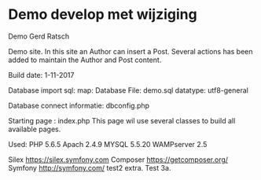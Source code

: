 # Demo develop met wijziging
Demo Gerd Ratsch

Demo site.
	In this site an Author can insert a Post. 
	Several actions has been added to maintain the Author and Post content.

Build date: 1-11-2017

Database import sql:
	map: Database
	File: demo.sql
	datatype: utf8-general

Database connect informatie:
	dbconfig.php

Starting page : index.php
	This page wil use several classes to build all available pages.
	
Used:
PHP 5.6.5
Apach 2.4.9
MYSQL 5.5.20
WAMPserver 2.5

Silex		https://silex.symfony.com
Composer	https://getcomposer.org/
Symfony		http://symfony.com/
test2 extra.
Test 3a.
